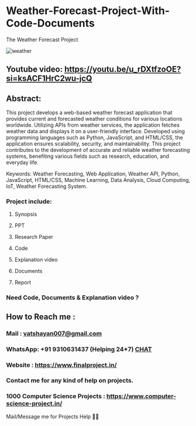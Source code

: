 # Weather-Forecast-Project-With-Code-Documents
The Weather Forecast Project 

![weather](https://github.com/user-attachments/assets/550a7b51-8eb7-4ebd-b786-62ee7d9aaa6d)

## Youtube video: https://youtu.be/u_rDXtfzoOE?si=ksACF1HrC2wu-jcQ

## Abstract: 

This project develops a web-based weather forecast application that provides current and forecasted weather conditions for various locations worldwide. Utilizing APIs from weather services, the application fetches weather data and displays it on a user-friendly interface. Developed using programming languages such as Python, JavaScript, and HTML/CSS, the application ensures scalability, security, and maintainability. This project contributes to the development of accurate and reliable weather forecasting systems, benefiting various fields such as research, education, and everyday life.

Keywords: Weather Forecasting, Web Application, Weather API, Python, JavaScript, HTML/CSS, Machine Learning, Data Analysis, Cloud Computing, IoT, Weather Forecasting System.

### Project include: 

1. Synopsis

2. PPT

3. Research Paper


4. Code

5. Explanation video

6. Documents

7. Report


### Need Code, Documents & Explanation video ? 

## How to Reach me :

### Mail : vatshayan007@gmail.com 

### WhatsApp: +91 9310631437 (Helping 24*7) **[CHAT](https://wa.me/message/CHWN2AHCPMAZK1)** 

### Website : https://www.finalproject.in/

### Contact me for any kind of help on projects.
### 1000 Computer Science Projects : https://www.computer-science-project.in/


Mail/Message me for Projects Help 🙏🏻
